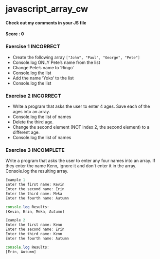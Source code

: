# javascript_array_cw
#### Check out my comments in your JS file
#### Score : 0
### Exercise 1 INCORRECT

- Create the following array ```["John", "Paul", "George", "Pete"]```
- Console.log ONLY Pete’s name from the list
- Change Pete’s name to ‘Ringo’
- Console.log the list
- Add the name ‘Yoko’ to the list
- Console.log the list

### Exercise 2 INCORRECT
- Write a program that asks the user to enter 4 ages. Save each of the ages into an array.
- Console.log the list of names
- Delete the third age.
- Change the second element (NOT index 2, the second element) to a different age.
- Console.log the list of names

### Exercise 3 INCOMPLETE
Write a program that asks the user to enter any four names into an array. If they enter the name Kenn, ignore it and don't enter it in the array. Console.log the resulting array.

```javascript
Example 1
Enter the first name: Kevin
Enter the second name: Erin
Enter the third name: Meka
Enter the fourth name: Autumn

console.log Results:
[Kevin, Erin, Meka, Autumn]

Example 2
Enter the first name: Kenn
Enter the second name: Erin
Enter the third name: Kenn
Enter the fourth name: Autumn

console.log Results:
[Erin, Autumn]


```
